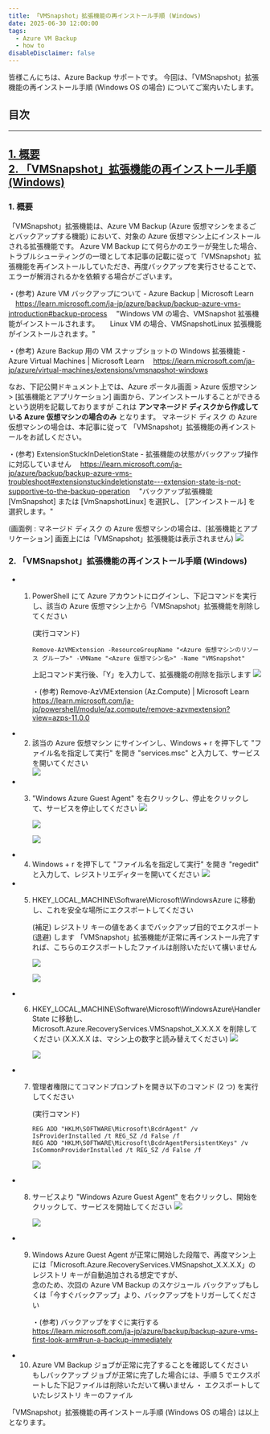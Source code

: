 ```yaml
---
title: 「VMSnapshot」拡張機能の再インストール手順 (Windows)
date: 2025-06-30 12:00:00
tags:
  - Azure VM Backup
  - how to
disableDisclaimer: false
---
```


<!-- more -->
皆様こんにちは、Azure Backup サポートです。
今回は、「VMSnapshot」拡張機能の再インストール手順 (Windows OS の場合) についてご案内いたします。

## 目次  
-----------------------------------------------------------  
[1. 概要](#1)  
[2. 「VMSnapshot」拡張機能の再インストール手順 (Windows)](#2)  
-----------------------------------------------------------  

### <a id="1"></a>1. 概要  
「VMSnapshot」拡張機能は、Azure VM Backup (Azure 仮想マシンをまるごとバックアップする機能) において、対象の Azure 仮想マシン上にインストールされる拡張機能です。
Azure VM Backup にて何らかのエラーが発生した場合、トラブルシューティングの一環として本記事の記載に従って「VMSnapshot」拡張機能を再インストールしていただき、再度バックアップを実行させることで、エラーが解消されるかを依頼する場合がございます。

・(参考) Azure VM バックアップについて - Azure Backup | Microsoft Learn
　https://learn.microsoft.com/ja-jp/azure/backup/backup-azure-vms-introduction#backup-process
　"Windows VM の場合、VMSnapshot 拡張機能がインストールされます。
　 Linux VM の場合、VMSnapshotLinux 拡張機能がインストールされます。"

・(参考) Azure Backup 用の VM スナップショットの Windows 拡張機能 - Azure Virtual Machines | Microsoft Learn
　https://learn.microsoft.com/ja-jp/azure/virtual-machines/extensions/vmsnapshot-windows

なお、下記公開ドキュメント上では、Azure ポータル画面 > Azure 仮想マシン > [拡張機能とアプリケーション] 画面から、アンインストールすることができるという説明を記載しておりますが
これは **アンマネージド ディスクから作成している Azure 仮想マシンの場合のみ** となります。
マネージド ディスク の Azure 仮想マシンの場合は、本記事に従って 「VMSnapshot」拡張機能の再インストールをお試しください。

・(参考) ExtensionStuckInDeletionState - 拡張機能の状態がバックアップ操作に対応していません
　https://learn.microsoft.com/ja-jp/azure/backup/backup-azure-vms-troubleshoot#extensionstuckindeletionstate---extension-state-is-not-supportive-to-the-backup-operation
　"バックアップ拡張機能 [VmSnapshot] または [VmSnapshotLinux] を選択し、 [アンインストール] を選択します。"

(画面例 : マネージド ディスク の Azure 仮想マシンの場合は、[拡張機能とアプリケーション] 画面上には「VMSnapshot」拡張機能は表示されません)
![](./HowToUninstallVMSnapshotExtension/HowToUninstallVMSnapshotExtension_01.png)


### <a id="2"></a>2. 「VMSnapshot」拡張機能の再インストール手順 (Windows)

- 1. PowerShell にて Azure アカウントにログインし、下記コマンドを実行し、該当の Azure 仮想マシン上から「VMSnapshot」拡張機能を削除してください  
     
     (実行コマンド)  
     ```
     Remove-AzVMExtension -ResourceGroupName "<Azure 仮想マシンのリソース グループ>" -VMName "<Azure 仮想マシン名>" -Name "VMSnapshot"
     ```
      
     上記コマンド実行後、「Y」を入力して、拡張機能の削除を指示します
     ![](./HowToUninstallVMSnapshotExtension/HowToUninstallVMSnapshotExtension_02.png)

     ・(参考) Remove-AzVMExtension (Az.Compute) | Microsoft Learn
      https://learn.microsoft.com/ja-jp/powershell/module/az.compute/remove-azvmextension?view=azps-11.0.0


- 2. 該当の Azure 仮想マシン にサインインし、Windows + r を押下して "ファイル名を指定して実行" を開き "services.msc" と入力して、サービスを開いてください  
     ![](./HowToUninstallVMSnapshotExtension/HowToUninstallVMSnapshotExtension_03.png)


- 3. "Windows Azure Guest Agent" を右クリックし、停止をクリックして、サービスを停止してください
     ![](./HowToUninstallVMSnapshotExtension/HowToUninstallVMSnapshotExtension_04.png)

     ![](./HowToUninstallVMSnapshotExtension/HowToUninstallVMSnapshotExtension_05.png)

     ![](./HowToUninstallVMSnapshotExtension/HowToUninstallVMSnapshotExtension_06.png)


- 4. Windows + r を押下して "ファイル名を指定して実行" を開き "regedit" と入力して、レジストリエディターを開いてください
     ![](./HowToUninstallVMSnapshotExtension/HowToUninstallVMSnapshotExtension_09.png)


- 5. HKEY_LOCAL_MACHINE\Software\Microsoft\WindowsAzure に移動し、これを安全な場所にエクスポートしてください
   
     (補足)
       レジストリ キーの値をあくまでバックアップ目的でエクスポート (退避) します
       「VMSnapshot」拡張機能が正常に再インストール完了すれば、こちらのエクスポートしたファイルは削除いただいて構いません

     ![](./HowToUninstallVMSnapshotExtension/HowToUninstallVMSnapshotExtension_10.png)

     ![](./HowToUninstallVMSnapshotExtension/HowToUninstallVMSnapshotExtension_11.png)


- 6. HKEY_LOCAL_MACHINE\Software\Microsoft\WindowsAzure\HandlerState に移動し、Microsoft.Azure.RecoveryServices.VMSnapshot_X.X.X.X を削除してください
     (X.X.X.X は、マシン上の数字と読み替えてください)
     ![](./HowToUninstallVMSnapshotExtension/HowToUninstallVMSnapshotExtension_12.png)

     ![](./HowToUninstallVMSnapshotExtension/HowToUninstallVMSnapshotExtension_13.png)


- 7. 管理者権限にてコマンドプロンプトを開き以下のコマンド (2 つ) を実行してください  

     (実行コマンド)  
     ```
     REG ADD "HKLM\SOFTWARE\Microsoft\BcdrAgent" /v IsProviderInstalled /t REG_SZ /d False /f
     REG ADD "HKLM\SOFTWARE\Microsoft\BcdrAgentPersistentKeys" /v IsCommonProviderInstalled /t REG_SZ /d False /f
     ```

     ![](./HowToUninstallVMSnapshotExtension/HowToUninstallVMSnapshotExtension_14.png)


- 8. サービスより "Windows Azure Guest Agent" を右クリックし、開始をクリックして、サービスを開始してください
     ![](./HowToUninstallVMSnapshotExtension/HowToUninstallVMSnapshotExtension_15.png)

     ![](./HowToUninstallVMSnapshotExtension/HowToUninstallVMSnapshotExtension_16.png)


- 9. Windows Azure Guest Agent が正常に開始した段階で、再度マシン上には「Microsoft.Azure.RecoveryServices.VMSnapshot_X.X.X.X」のレジストリ キーが自動追加される想定ですが、  
     念のため、次回の Azure VM Backup のスケジュール バックアップもしくは「今すぐバックアップ」より、バックアップをトリガーしてください  

     ・(参考) バックアップをすぐに実行する
       https://learn.microsoft.com/ja-jp/azure/backup/backup-azure-vms-first-look-arm#run-a-backup-immediately 


- 10. Azure VM Backup ジョブが正常に完了することを確認してください  
      もしバックアップ ジョブが正常に完了した場合には、手順 5 でエクスポートした下記ファイルは削除いただいて構いません
      ・ エクスポートしていたレジストリ キーのファイル


「VMSnapshot」拡張機能の再インストール手順 (Windows OS の場合) は以上となります。